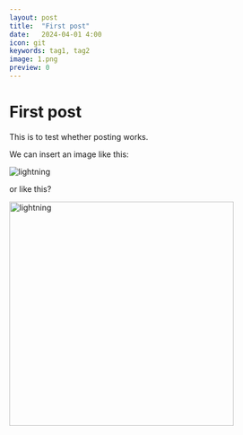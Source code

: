 ```yaml
---
layout: post
title:  "First post"
date:   2024-04-01 4:00
icon: git
keywords: tag1, tag2
image: 1.png
preview: 0
---
```


# First post

This is to test whether posting works.

We can insert an image like this:

![lightning](../images/Lightning_over_Derwent_NAD.jpeg)

or like this?

<img src="../images/Lightning_over_Derwent_NAD.jpeg" alt="lightning" width="400">
